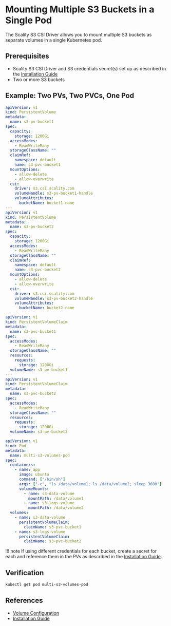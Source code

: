# Mounting Multiple S3 Buckets in a Single Pod

The Scality S3 CSI Driver allows you to mount multiple S3 buckets as separate volumes in a single Kubernetes pod.

## Prerequisites

- Scality S3 CSI Driver and S3 credentials secret(s) set up as described in the [Installation Guide](../driver-deployment/detailed-installation.md)
- Two or more S3 buckets

## Example: Two PVs, Two PVCs, One Pod

```yaml
apiVersion: v1
kind: PersistentVolume
metadata:
  name: s3-pv-bucket1
spec:
  capacity:
    storage: 1200Gi
  accessModes:
    - ReadWriteMany
  storageClassName: ""
  claimRef:
    namespace: default
    name: s3-pvc-bucket1
  mountOptions:
    - allow-delete
    - allow-overwrite
  csi:
    driver: s3.csi.scality.com
    volumeHandle: s3-pv-bucket1-handle
    volumeAttributes:
      bucketName: bucket1-name
---
apiVersion: v1
kind: PersistentVolume
metadata:
  name: s3-pv-bucket2
spec:
  capacity:
    storage: 1200Gi
  accessModes:
    - ReadWriteMany
  storageClassName: ""
  claimRef:
    namespace: default
    name: s3-pvc-bucket2
  mountOptions:
    - allow-delete
    - allow-overwrite
  csi:
    driver: s3.csi.scality.com
    volumeHandle: s3-pv-bucket2-handle
    volumeAttributes:
      bucketName: bucket2-name
```

```yaml
apiVersion: v1
kind: PersistentVolumeClaim
metadata:
  name: s3-pvc-bucket1
spec:
  accessModes:
    - ReadWriteMany
  storageClassName: ""
  resources:
    requests:
      storage: 1200Gi
  volumeName: s3-pv-bucket1
---
apiVersion: v1
kind: PersistentVolumeClaim
metadata:
  name: s3-pvc-bucket2
spec:
  accessModes:
    - ReadWriteMany
  storageClassName: ""
  resources:
    requests:
      storage: 1200Gi
  volumeName: s3-pv-bucket2
```

```yaml
apiVersion: v1
kind: Pod
metadata:
  name: multi-s3-volumes-pod
spec:
  containers:
    - name: app
      image: ubuntu
      command: ["/bin/sh"]
      args: ["-c", "ls /data/volume1; ls /data/volume2; sleep 3600"]
      volumeMounts:
        - name: s3-data-volume
          mountPath: /data/volume1
        - name: s3-logs-volume
          mountPath: /data/volume2
  volumes:
    - name: s3-data-volume
      persistentVolumeClaim:
        claimName: s3-pvc-bucket1
    - name: s3-logs-volume
      persistentVolumeClaim:
        claimName: s3-pvc-bucket2
```

!!! note
    If using different credentials for each bucket, create a secret for each and reference them in the PVs as described in the [Installation Guide](../driver-deployment/detailed-installation.md).

## Verification

```bash
kubectl get pod multi-s3-volumes-pod
```

## References

- [Volume Configuration](../configuration/volume-configuration.md)
- [Installation Guide](../driver-deployment/detailed-installation.md)
